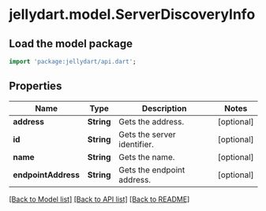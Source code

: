 # jellydart.model.ServerDiscoveryInfo

## Load the model package
```dart
import 'package:jellydart/api.dart';
```

## Properties
Name | Type | Description | Notes
------------ | ------------- | ------------- | -------------
**address** | **String** | Gets the address. | [optional] 
**id** | **String** | Gets the server identifier. | [optional] 
**name** | **String** | Gets the name. | [optional] 
**endpointAddress** | **String** | Gets the endpoint address. | [optional] 

[[Back to Model list]](../README.md#documentation-for-models) [[Back to API list]](../README.md#documentation-for-api-endpoints) [[Back to README]](../README.md)


